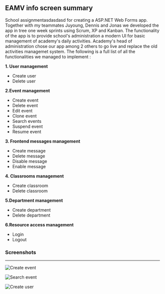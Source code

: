 ## EAMV info screen summary

School assignmentasdasdasd for creating a ASP.NET Web Forms app. Together with my teammates Juyoung, Dennis and Jonas we developed the app 
in tree one week sprints using Scrum, XP and Kanban. The functionality of the app is to provide school's administration a modern UI for basic 
management of academy's daily activities.
Academy's head of administration chose our app among 2 others to go live 
and replace the old activities managemet system. 
The following is a full list of all the functionalities we managed to implement :

**1. User management**
- Create user
- Delete user

**2.Event management**
- Create event
- Delete event
- Edit event
- Clone event
- Search events
- Suspend event
- Resume event

**3. Frontend messages management**
- Create message
- Delete message
- Disable message
- Enable message

**4. Classrooms management**
- Create classroom
- Delete classroom

**5.Department management**
- Create department
- Delete department

**6.Resource access management**
- Login
- Logout



### Screenshots
---
![Create event](https://github.com/tsvetelintsonev/eamv-info-screen/blob/master/screenshots/create-event.png)



![Search event](https://github.com/tsvetelintsonev/eamv-info-screen/blob/master/screenshots/search-event.png)



![Create user](https://github.com/tsvetelintsonev/eamv-info-screen/blob/master/screenshots/create-user.png)
